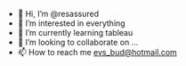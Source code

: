 - 👋 Hi, I’m @resassured
- 👀 I’m interested in everything
- 🌱 I’m currently learning tableau
- 💞️ I’m looking to collaborate on ...
- 📫 How to reach me evs_bud@hotmail.com

<!---
resassured/resassured is a ✨ special ✨ repository because its `README.md` (this file) appears on your GitHub profile.
You can click the Preview link to take a look at your changes.
--->
